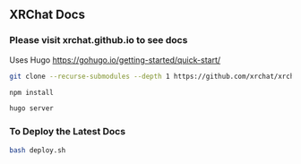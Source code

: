 ## XRChat Docs

### Please visit xrchat.github.io to see docs

Uses Hugo
https://gohugo.io/getting-started/quick-start/ 

```bash
git clone --recurse-submodules --depth 1 https://github.com/xrchat/xrchat-docs && \

npm install

hugo server
```

### To Deploy the Latest Docs
```bash
bash deploy.sh
```